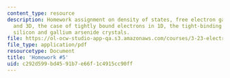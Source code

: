 ```yaml
---
content_type: resource
description: Homework assignment on density of states, free electron gas in 1D, 2D
  and 3D, the case of tightly bound electrons in 1D, the tight-binding method, and
  silicon and gallium arsenide crystals.
file: https://ol-ocw-studio-app-qa.s3.amazonaws.com/courses/3-23-electrical-optical-and-magnetic-properties-of-materials-fall-2007/c292d599bd4591b7e66f1c4915cc90ff_ps5.pdf
file_type: application/pdf
resourcetype: Document
title: 'Homework #5'
uid: c292d599-bd45-91b7-e66f-1c4915cc90ff
---
```

